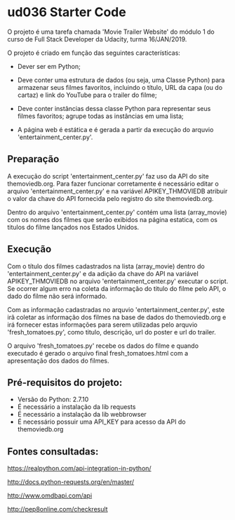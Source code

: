 # ud036 Starter Code

O projeto é uma tarefa chamada 'Movie Trailer Website' do módulo 1 do curso de Full Stack Developer da Udacity, turma 16/JAN/2019.

O projeto é criado em função das seguintes características:

- Dever ser em Python;

- Deve conter uma estrutura de dados (ou seja, uma Classe Python) para armazenar seus filmes favoritos, incluindo o título, URL da capa 
(ou do cartaz) e link do YouTube para o trailer do filme;

- Deve conter instâncias dessa classe Python para representar seus filmes favoritos; agrupe todas as instâncias em uma lista;

- A página web é estática e é gerada a partir da execução do arquvio 'entertainment_center.py'.

## Preparação

A execução do script 'entertainment_center.py' faz uso da API do site themoviedb.org. Para fazer funcionar corretamente é necessário editar o arquivo 'entertainment_center.py' e na variável APIKEY_THMOVIEDB atribuir o valor da chave do API fornecida pelo registro do site themoviedb.org. 

Dentro do arquivo 'entertainment_center.py' contém uma lista (array_movie) com os nomes dos filmes que serão exibidos na página estatica, com os titulos do filme lançados nos Estados Unidos.

## Execução

Com o título dos filmes cadastrados na lista (array_movie) dentro do 'entertainment_center.py' e da adição da chave do API na variável APIKEY_THMOVIEDB no arquivo 'entertainment_center.py' executar o script. Se ocorrer algum erro na coleta da informação do titulo do filme pelo API, o dado do filme não será informado.

Com as informação cadastradas no arquvio 'entertainment_center.py', este irã coletar as informação dos filmes na base de dados do themoviedb.org e irá fornecer estas informações para serem utilizadas pelo arquvio 'fresh_tomatoes.py', como titulo, descrição, url do poster e url do trailer.

O arquivo 'fresh_tomatoes.py' recebe os dados do filme e quando executado é gerado o arquivo final fresh_tomatoes.html com a apresentação dos dados do filmes.

## Pré-requisitos do projeto:                
- Versão do Python: 2.7.10
- É necessário a instalação da lib requests
- É necessário a instalação da lib webbrowser
- É necessário possuir uma API_KEY para acesso da API do themoviedb.org

## Fontes consultadas:
https://realpython.com/api-integration-in-python/

http://docs.python-requests.org/en/master/

http://www.omdbapi.com/api

http://pep8online.com/checkresult


